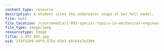 ```yaml
---
content_type: resource
description: A student sites the underwater shape of her hull model.
file: null
file_location: /coursemedia/2-993-special-topics-in-mechanical-engineering-the-art-and-science-of-boat-design-january-iap-2007/1fbf530944fd475e92b368c64a7e2304_2993042.jpg
file_type: image/jpeg
resourcetype: Image
title: 2.993 042.jpg
uid: 1fbf5309-44fd-475e-92b3-68c64a7e2304
---
```

